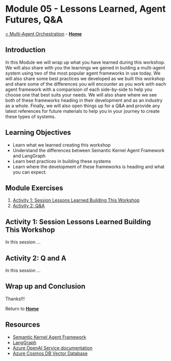 # Module 05 - Lessons Learned, Agent Futures, Q&A

[< Multi-Agent Orchestration](./Module-04.md) - **[Home](Home.md)**

## Introduction

In this Module we will wrap up what you have learned during this workshop. We will also share with you the learnings we gained in bulding a multi-agent system using two of the most popular agent frameworks in use today. We will also share some best practices we developed as we built this workshop and share some of the differences you will encounter as you work with each agent framework with a comparision of each side-by-side to help you choose one that best suits your needs. We will also share where we see both of these frameworks heading in their development and as an industry as a whole. Finally, we will also open things up for a Q&A and provide any latest references for future materials to help you in your journey to create these types of systems.

## Learning Objectives

- Learn what we learned creating this workshop
- Understand the differences between Semantic Kernel Agent Framework and LangGraph
- Learn best practices in building these systems
- Learn where the development of these frameworks is heading and what you can expect.

## Module Exercises

1. [Activity 1: Session Lessons Learned Building This Workshop](#activity-1-session-lessons-learned-building-this-workshop)
1. [Activity 2: Q&A](#activity-2-q-and-a)

## Activity 1: Session Lessons Learned Building This Workshop

In this session ...

## Activity 2: Q and A

In this session ...

## Wrap up and Conclusion

Thanks!!!

Return to **[Home](Home.md)**

## Resources

- [Semantic Kernel Agent Framework](https://learn.microsoft.com/semantic-kernel/frameworks/agent)
- [LangGraph](https://langchain-ai.github.io/langgraph/concepts/)
- [Azure OpenAI Service documentation](https://learn.microsoft.com/azure/cognitive-services/openai/)
- [Azure Cosmos DB Vector Database](https://learn.microsoft.com/azure/cosmos-db/vector-database)